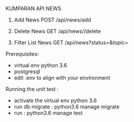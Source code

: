 KUMPARAN API NEWS

1. Add News
   POST <base URL>/api/news/add

2. Delete News
   GET <base URL>/api/news/<id news>/delete

2. Filter List News
   GET <base URL>/api/news?status=<status news>&topic=<topic news>


Prerequisites:
- virtual env python 3.6
- postgresql
- edit .env to align with your environment

Running the unit test :
- activate the virtual env python 3.6
- run db migrate : python3.6 manage migrate
- run : python3.6 manage test